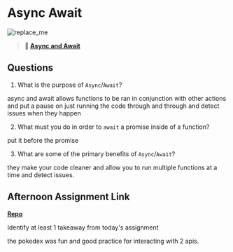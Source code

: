# Async Await

![replace_me](https://codeworks.blob.core.windows.net/public/assets/img/illustrations/placeholder.svg)

> **📖 [Async and Await](https://codeworksacademy.com/fs-student-guide/resources/wk4/03-Async-Await)**

## Questions

1. What is the purpose of `Async`/`Await`?

async and await allows functions to be ran in conjunction with other actions and put a pause on just running the code through and through and detect issues when they happen

2. What must you do in order to  `await` a promise inside of a function?

put it before the promise

3. What are some of the primary benefits of `Async`/`Await`?

they make your code cleaner and allow you to run multiple functions at a time and detect issues. 

## Afternoon Assignment Link

**[Repo](https://github.com/JonathonMcNamara/pokedex)**

Identify at least 1 takeaway from today's assignment

the pokedex was fun and good practice for interacting with 2 apis. 